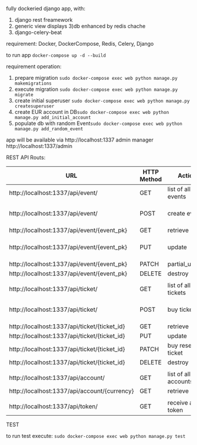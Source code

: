 fully dockeried django app, with:
1) django rest freamework 
2) generic view displays 
3)db enhanced by redis chache 
4) django-celery-beat


requirement:
Docker, DockerCompose, Redis, Celery, Django

to run app `docker-compose up -d --build`

requirement operation:
1. prepare migration `sudo docker-compose exec web python manage.py makemigrations`
2. execute migration `sudo docker-compose exec web python manage.py migrate`
3. create initial superuser `sudo docker-compose exec web python manage.py createsuperuser`
4. create EUR account in DB`sudo docker-compose exec web python manage.py add_initial_account`
5. populate db with random Event`sudo docker-compose exec web python manage.py add_random_event`

app will be available via http://localhost:1337
admin manager http://localhost:1337/admin


REST API Routs:

| URL                                          | HTTP Method | Action               | Permision   | required body key                  |
|----------------------------------------------|-------------|----------------------|-------------|------------------------------------|
| http://localhost:1337/api/event/             | GET         | list of all events   | open to all |                                    |
| http://localhost:1337/api/event/             | POST        | create event         | admin       | event_date_time, name, description |
| http://localhost:1337/api/event/{event_pk}   | GET         | retrieve             | open to all |                                    |
| http://localhost:1337/api/event/{event_pk}   | PUT         | update               | admin       | event_date_time, name, description |
| http://localhost:1337/api/event/{event_pk}   | PATCH       | partial_update       | admin       |                                    |
| http://localhost:1337/api/event/{event_pk}   | DELETE      | destroy              | admin       |                                    |
|                                              |             |                      |             |                                    |
| http://localhost:1337/api/ticket/            | GET         | list of all tickets  | admin       |                                    |
| http://localhost:1337/api/ticket/            | POST        | buy ticket           | open to all | ticket_type, sold_reserved, event  |
| http://localhost:1337/api/ticket/{ticket_id} | GET         | retrieve             | admin       |                                    |
| http://localhost:1337/api/ticket/{ticket_id} | PUT         | update               | admin       |                                    |
| http://localhost:1337/api/ticket/{ticket_id} | PATCH       | buy reserved ticket  | open to all | method ignore body data            |
| http://localhost:1337/api/ticket/{ticket_id} | DELETE      | destroy              | admin       |                                    |
|                                              |             |                      |             |                                    |
| http://localhost:1337/api/account/           | GET         | list of all accounts | admin       |                                    |
| http://localhost:1337/api/account/{currency} | GET         | retrieve             | admin       |                                    |
|                                              |             |                      |             |                                    |
| http://localhost:1337/api/token/             | GET         | receive auth token   | open to all | username, password                 |

TEST

to run test execute: `sudo docker-compose exec web python manage.py test`
